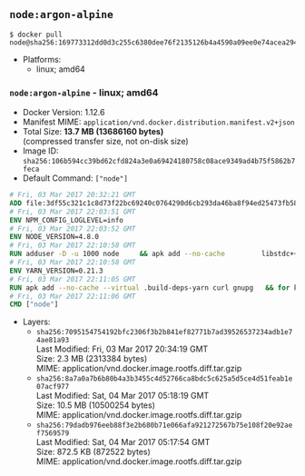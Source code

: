 ## `node:argon-alpine`

```console
$ docker pull node@sha256:169773312dd0d3c255c6380dee76f2135126b4a4590a09ee0e74acea294f216f
```

-	Platforms:
	-	linux; amd64

### `node:argon-alpine` - linux; amd64

-	Docker Version: 1.12.6
-	Manifest MIME: `application/vnd.docker.distribution.manifest.v2+json`
-	Total Size: **13.7 MB (13686160 bytes)**  
	(compressed transfer size, not on-disk size)
-	Image ID: `sha256:106b594cc39bd62cfd824a3e0a69424180758c08ace9349ad4b75f5862b7feca`
-	Default Command: `["node"]`

```dockerfile
# Fri, 03 Mar 2017 20:32:21 GMT
ADD file:3df55c321c1c8d73f22bc69240c0764290d6cb293da46ba8f94ed25473fb5853 in / 
# Fri, 03 Mar 2017 22:03:51 GMT
ENV NPM_CONFIG_LOGLEVEL=info
# Fri, 03 Mar 2017 22:03:52 GMT
ENV NODE_VERSION=4.8.0
# Fri, 03 Mar 2017 22:10:58 GMT
RUN adduser -D -u 1000 node     && apk add --no-cache         libstdc++     && apk add --no-cache --virtual .build-deps         binutils-gold         curl         g++         gcc         gnupg         libgcc         linux-headers         make         python   && for key in     9554F04D7259F04124DE6B476D5A82AC7E37093B     94AE36675C464D64BAFA68DD7434390BDBE9B9C5     0034A06D9D9B0064CE8ADF6BF1747F4AD2306D93     FD3A5288F042B6850C66B31F09FE44734EB7990E     71DCFD284A79C3B38668286BC97EC7A07EDE3FC1     DD8F2338BAE7501E3DD5AC78C273792F7D83545D     B9AE9905FFD7803F25714661B63B535A4C206CA9     C4F0DFFF4E8C1A8236409D08E73BC641CC11F4C8     56730D5401028683275BD23C23EFEFE93C4CFFFE   ; do     gpg --keyserver ha.pool.sks-keyservers.net --recv-keys "$key";   done     && curl -SLO "https://nodejs.org/dist/v$NODE_VERSION/node-v$NODE_VERSION.tar.xz"     && curl -SLO "https://nodejs.org/dist/v$NODE_VERSION/SHASUMS256.txt.asc"     && gpg --batch --decrypt --output SHASUMS256.txt SHASUMS256.txt.asc     && grep " node-v$NODE_VERSION.tar.xz\$" SHASUMS256.txt | sha256sum -c -     && tar -xf "node-v$NODE_VERSION.tar.xz"     && cd "node-v$NODE_VERSION"     && ./configure     && make -j$(getconf _NPROCESSORS_ONLN)     && make install     && apk del .build-deps     && cd ..     && rm -Rf "node-v$NODE_VERSION"     && rm "node-v$NODE_VERSION.tar.xz" SHASUMS256.txt.asc SHASUMS256.txt
# Fri, 03 Mar 2017 22:10:58 GMT
ENV YARN_VERSION=0.21.3
# Fri, 03 Mar 2017 22:11:05 GMT
RUN apk add --no-cache --virtual .build-deps-yarn curl gnupg   && for key in     6A010C5166006599AA17F08146C2130DFD2497F5   ; do     gpg --keyserver ha.pool.sks-keyservers.net --recv-keys "$key";   done   && curl -fSL -o yarn.js "https://yarnpkg.com/downloads/$YARN_VERSION/yarn-legacy-$YARN_VERSION.js"   && curl -fSL -o yarn.js.asc "https://yarnpkg.com/downloads/$YARN_VERSION/yarn-legacy-$YARN_VERSION.js.asc"   && gpg --batch --verify yarn.js.asc yarn.js   && rm yarn.js.asc   && mv yarn.js /usr/local/bin/yarn   && chmod +x /usr/local/bin/yarn   && apk del .build-deps-yarn
# Fri, 03 Mar 2017 22:11:06 GMT
CMD ["node"]
```

-	Layers:
	-	`sha256:7095154754192bfc2306f3b2b841ef82771b7ad39526537234adb1e74ae81a93`  
		Last Modified: Fri, 03 Mar 2017 20:34:19 GMT  
		Size: 2.3 MB (2313384 bytes)  
		MIME: application/vnd.docker.image.rootfs.diff.tar.gzip
	-	`sha256:8a7a0a7b6b80b4a3b3455c4d52766ca8bdc5c625a5d5ce4d51feab1e07acf977`  
		Last Modified: Sat, 04 Mar 2017 05:18:19 GMT  
		Size: 10.5 MB (10500254 bytes)  
		MIME: application/vnd.docker.image.rootfs.diff.tar.gzip
	-	`sha256:79dadb976eeb88f3e2b680b71e066afa921272567b75e108f20e92aef7569579`  
		Last Modified: Sat, 04 Mar 2017 05:17:54 GMT  
		Size: 872.5 KB (872522 bytes)  
		MIME: application/vnd.docker.image.rootfs.diff.tar.gzip
